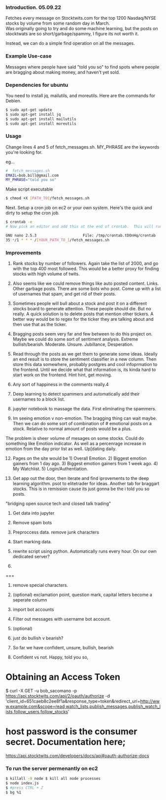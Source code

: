 ### Introduction. 05.09.22

Fetches every message on  Stocktwits.com for the top 1200 Nasdaq/NYSE stocks by volume from some random day in March.   
Was originally going to try and do some machine learning, but the posts on stocktwats are so short/garbage/spammy, I figure its not worth it.

Instead, we can do a simple find operation on all the messages.

### Example Use-case

Messages where people have said "told you so" to find spots where people are bragging about making money, and haven't yet sold.

### Dependencies for ubuntu

You need to install jq, mailutils, and moreutils.  Here are the commands for Debien.  

```bash
$ sudo apt-get update
$ sudo apt-get install jq
$ sudo apt-get install mailutils
$ sudo apt-get install moreutils
```

### Usage

Change lines 4 and 5 of fetch_messages.sh.  MY_PHRASE are the keywords you're looking for.


eg...
```bash
#  fetch_messages.sh
EMAIL=bob.bill@gmail.com
MY_PHRASE="told you so"
```

Make script executable
```bash
$ chmod +X [PATH_TO]/fetch_messages.sh
```

Next.  Setup a cron job on ec2 or your own system.
Here's the quick and dirty to setup the cron job.
```bash
$ crontab -e
# Now pick an editor and add this at the end of crontab.  This will run the script on the 35th minute of every hour, and send you an email whenever someone says "told you so on stocktwats"

GNU nano 2.5.3                     File: /tmp/crontab.tDOnHq/crontab
35 */1 * * * /[YOUR_PATH_TO_]/fetch_messages.sh
```


### Improvements

1) Rank stocks by number of followers.  Again take the list of 2000, and go with the top 400 most followed.  This would be a better proxy for finding stocks with high volume of twits.

3) Also seems like we could remove things like auto posted content.  Links.  Other garbage posts.  There are some bots who post.  Come up with a list of usernames that spam, and get rid of their posts.

4) Sometimes people will bull about a stock and post it on a different stocks board to generate attention.  These people should die.  But no really.  A quick solution is to delete posts that mention other tickers.  A better way would be to regex for the ticker they are talking about and then use that as the ticker.

5) Bragging posts seem very far and few between to do this project on.  Maybe we could do some sort of sentiment analysis.  Extreme bullish/bearish.  Moderate.  Unsure.  Jubillance, Desperation.

6) Read through the posts as we get them to generate some ideas.  Ideally an end result is to store the sentiment classifier in a new column.  Then store this data somewhere, probably postgres and cool infoprmation to the frontend.  Until we decide what that information is, its kinda hard to start work on the frontend.  Hint hint, get moving.

7) Any sort of happiness in the comments really.4

8) Deep learning to detect spammers and automatically add their usernames to a block list.

10) jupyter notebook to massage the data.  First eliminating the spammers.

11) Im seeing emotion v non-emotion.  The bragging thing can wait maybe.  Then we can do some sort of combination of # emotional posts on a stock.  Relative to normal amount of posts would be a plus.

The problem is sheer volume of mesages on some stocks.  Could do something like Emotion indicator.  As well as a percenrage increase in emotion from the day prior list as well.  Up[dating daily.  


12) Pages on the site would be 1) Overall Emotion.  2) Biggest emotion gainers from 1 day ago.  3)  Biggest emotion gainers from 1 week ago.  4) My Watchlist.  5) Login/Authentiation.  


13) Get app out the door, then iterate and find iprovements to the deep learning algorithm.  psot to elitetrader for ideas.  Another tab for braggart stocks.  This is in remission cause its just gonna be the i told you so posts.  

"bridging open source tech and closed talk trading"

1) Get data into jupyter
2) Remove spam bots
3) Preproccess data. remove junk characters
4) Start marking data.  


14) rewrite script using python.  Automatically runs every hour.  On our own dedicated server?

15)


===

1) remove special characters.  
2) (optional) exclamation point, question mark, capital letters become a seperate column
3) import bot accounts
4) Filter out messages with username bot account.
5) (optional)

6) just do bullish v bearish?
7) So far we have confident, unsure, bullish, bearish

8) Confident vs not.  Happy, told you so,



# Obtaining an Access Token

$ curl -X GET -u bob_sacomano -p https://api.stocktwits.com/api/2/oauth/authorize -d 'client_id=651caeb8c2ee8f1a&response_type=token&redirect_uri=http://www.example.com&scope=read,watch_lists,publish_messages,publish_watch_lists,follow_users,follow_stocks'

# host password is the consumer secret.  Documentation here;
https://api.stocktwits.com/developers/docs/api#oauth-authorize-docs

### To run the server permenantly on ec2

```bash
$ killall -9 node $ kill all node processes
$ node index.js
$ #press CTRL + Z
$ bg %1
```
